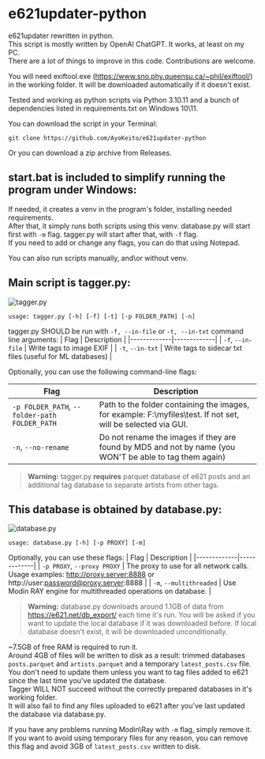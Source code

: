 # e621updater-python

e621updater rewritten in python.  
This script is mostly written by OpenAI ChatGPT. It works, at least on my PC.  
There are a lot of things to improve in this code. Contributions are welcome.  

You will need exiftool.exe (https://www.sno.phy.queensu.ca/~phil/exiftool/) in the working folder. It will be downloaded automatically if it doesn't exist. 

Tested and working as python scripts via Python 3.10.11 and a bunch of dependencies listed in requirements.txt on Windows 10\11.  

You can download the script in your Terminal:

```git clone https://github.com/AyoKeito/e621updater-python```

Or you can download a zip archive from Releases.

## start.bat is included to simplify running the program under Windows:
If needed, it creates a venv in the program's folder, installing needed requirements.  
After that, it simply runs both scripts using this venv. database.py will start first with `-m` flag. tagger.py will start after that, with `-f` flag.  
If you need to add or change any flags, you can do that using Notepad.

You can also run scripts manually, and\or without venv.

## Main script is tagger.py:
![tagger.py](/img/PowerShell_2023-02-11_21_27_18.jpg)
```
usage: tagger.py [-h] [-f] [-t] [-p FOLDER_PATH] [-n]
```
tagger.py SHOULD be run with `-f, --in-file` or `-t, --in-txt` command line arguments:
| Flag        | Description |
|-------------|-------------|
| `-f`, `--in-file`  | Write tags to image EXIF |
| `-t`, `--in-txt`    | Write tags to sidecar txt files (useful for ML databases) |

Optionally, you can use the following command-line flags:

| Flag        | Description |
|-------------|-------------|
| `-p FOLDER_PATH`, `--folder-path FOLDER_PATH`  | Path to the folder containing the images, for example: F:\myfiles\test\. If not set, will be selected via GUI. |
| `-n`, `--no-rename`    | Do not rename the images if they are found by MD5 and not by name (you WON'T be able to tag them again) |

> **Warning:**
> tagger.py **requires** parquet database of e621 posts and an additional tag database to separate artists from other tags.

## This database is obtained by database.py:
![database.py](/img/PowerShell_2023-02-11_21_33_46.jpg)
```
usage: database.py [-h] [-p PROXY] [-m]
```
Optionally, you can use these flags:
| Flag        | Description |
|-------------|-------------|
| `-p PROXY`, `--proxy PROXY`  | The proxy to use for all network calls. Usage examples: http://proxy.server:8888 or http://user:password@proxy.server:8888 |
| `-m`, `--multithreaded`  | Use Modin RAY engine for multithreaded operations on database. |

> **Warning:**
> database.py downloads around 1.1GB of data from https://e621.net/db_export/ each time it's run. You will be asked if you want to update the local database if it was downloaded before. If local database doesn't exist, it will be downloaded unconditionally.

~7.5GB of free RAM is required to run it.  
Around 4GB of files will be written to disk as a result: trimmed databases `posts.parquet` and `artists.parquet` and a temporary `latest_posts.csv` file.  
You don't need to update them unless you want to tag files added to e621 since the last time you've updated the database.  
Tagger WILL NOT succeed without the correctly prepared databases in it's working folder.  
It will also fail to find any files uploaded to e621 after you've last updated the database via database.py.

If you have any problems running Modin\Ray with `-m` flag, simply remove it. If you want to avoid using temporary files for any reason, you can remove this flag and avoid 3GB of `latest_posts.csv` written to disk.
